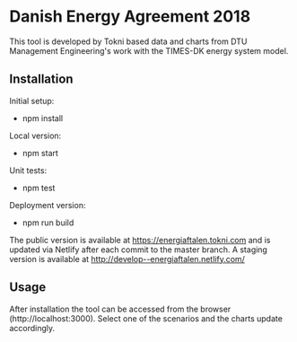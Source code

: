 Danish Energy Agreement 2018
============================

This tool is developed by Tokni based data and charts from DTU Management Engineering's work with the TIMES-DK energy system model.

## Installation

Initial setup:

- npm install

Local version:

- npm start

Unit tests:

- npm test

Deployment version:

- npm run build

The public version is available at https://energiaftalen.tokni.com and is updated via Netlify after each commit to the master branch. A staging version is available at http://develop--energiaftalen.netlify.com/

## Usage

After installation the tool can be accessed from the browser (http://localhost:3000). Select one of the scenarios and the charts update accordingly.